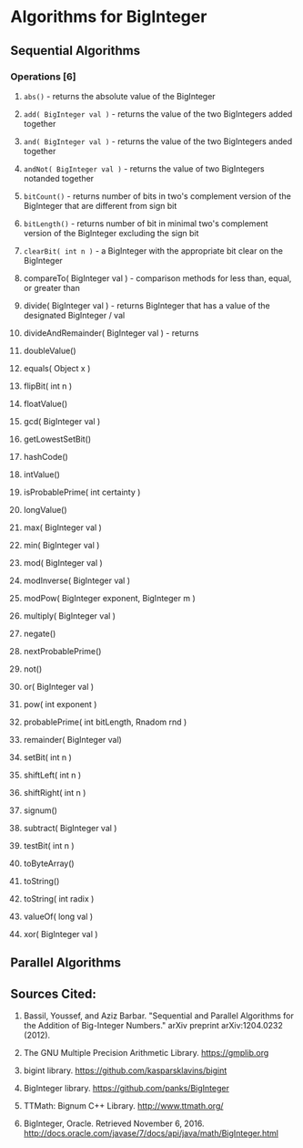 # Algorithms for BigInteger 

## Sequential Algorithms 

### Operations [6]

1. `abs()` - returns the absolute value of the BigInteger

2. `add( BigInteger val )` - returns the value of the two BigIntegers added together

3. `and( BigInteger val )` - returns the value of the two BigIntegers anded together

4. `andNot( BigInteger val )` - returns the value of two BigIntegers notanded together

5. `bitCount()` - returns number of bits in two's complement version of the BigInteger that are different from sign bit

6. `bitLength()` - returns number of bit in minimal two's complement version of the BigInteger excluding the sign bit

7. `clearBit( int n )` - a BigInteger with the appropriate bit clear on the BigInteger

8. compareTo( BigInteger val ) - comparison methods for less than, equal, or greater than

9. divide( BigInteger val ) - returns BigInteger that has a value of the designated BigInteger / val

10. divideAndRemainder( BigInteger val ) - returns 

11. doubleValue()

12. equals( Object x )

13. flipBit( int n )

14. floatValue()

15. gcd( BigInteger val )

16. getLowestSetBit()

17. hashCode()

18. intValue()

19. isProbablePrime( int certainty )

20. longValue()

21. max( BigInteger val )

22. min( BigInteger val )

23. mod( BigInteger val )

24. modInverse( BigInteger val )

25. modPow( BigInteger exponent, BigInteger m )

26. multiply( BigInteger val )

27. negate()

28. nextProbablePrime()

29. not()

30. or( BigInteger val )

31. pow( int exponent )

32. probablePrime( int bitLength, Rnadom rnd )

33. remainder( BigInteger val)

34. setBit( int n )

35. shiftLeft( int n )

36. shiftRight( int n )

37. signum()

38. subtract( BigInteger val )

39. testBit( int n )

40. toByteArray()

41. toString()

42. toString( int radix )

43. valueOf( long val )

44. xor( BigInteger val )

## Parallel Algorithms

## Sources Cited:

1. Bassil, Youssef, and Aziz Barbar. "Sequential and Parallel Algorithms for the Addition of Big-Integer Numbers." arXiv preprint arXiv:1204.0232 (2012).

2. The GNU Multiple Precision Arithmetic Library. https://gmplib.org

3. bigint library. https://github.com/kasparsklavins/bigint

4. BigInteger library. https://github.com/panks/BigInteger

5. TTMath: Bignum C++ Library. http://www.ttmath.org/

6. BigInteger, Oracle. Retrieved November 6, 2016. http://docs.oracle.com/javase/7/docs/api/java/math/BigInteger.html


